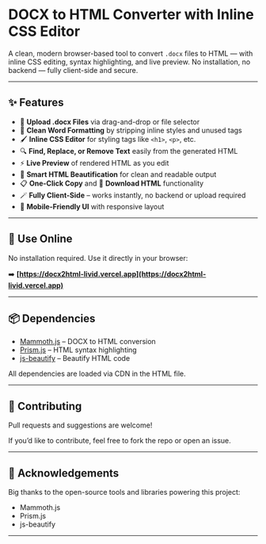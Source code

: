 # DOCX to HTML Converter with Inline CSS Editor

A clean, modern browser-based tool to convert `.docx` files to HTML — with inline CSS editing, syntax highlighting, and live preview. No installation, no backend — fully client-side and secure.

---

## ✨ Features

- 📄 **Upload .docx Files** via drag-and-drop or file selector
- 🧼 **Clean Word Formatting** by stripping inline styles and unused tags
- 🖌️ **Inline CSS Editor** for styling tags like `<h1>`, `<p>`, etc.
- 🔍 **Find, Replace, or Remove Text** easily from the generated HTML
- ⚡ **Live Preview** of rendered HTML as you edit
- 🧠 **Smart HTML Beautification** for clean and readable output
- 📋 **One-Click Copy** and 💾 **Download HTML** functionality
- 🪄 **Fully Client-Side** – works instantly, no backend or upload required
- 📱 **Mobile-Friendly UI** with responsive layout

---

## 🔗 Use Online

No installation required. Use it directly in your browser:

➡️ **[https://docx2html-livid.vercel.app](https://docx2html-livid.vercel.app)**

---

## 📦 Dependencies

- [Mammoth.js](https://github.com/mwilliamson/mammoth.js) – DOCX to HTML conversion  
- [Prism.js](https://prismjs.com/) – HTML syntax highlighting  
- [js-beautify](https://github.com/beautify-web/js-beautify) – Beautify HTML code  

All dependencies are loaded via CDN in the HTML file.

---

## 🧩 Contributing

Pull requests and suggestions are welcome!

If you’d like to contribute, feel free to fork the repo or open an issue.

---

## 🙌 Acknowledgements

Big thanks to the open-source tools and libraries powering this project:

- Mammoth.js  
- Prism.js  
- js-beautify  

---
